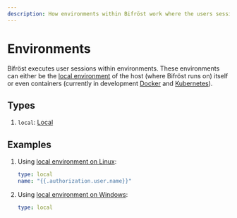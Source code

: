 ```yaml
---
description: How environments within Bifröst work where the users sessions are executed.
---
```


# Environments

Bifröst executes user sessions within environments. These environments can either be the [local environment](local.md) of the host (where Bifröst runs on) itself or even containers (currently in development [Docker](https://github.com/engity-com/bifroest/issues/11) and [Kubernetes](https://github.com/engity-com/bifroest/issues/12)).

## Types

1. `local`: [Local](local.md)

## Examples

1. Using [local environment on Linux](local.md#linux):
   ```yaml
   type: local
   name: "{{.authorization.user.name}}"
   ```
2. Using [local environment on Windows](local.md#windows):
   ```yaml
   type: local
   ```
